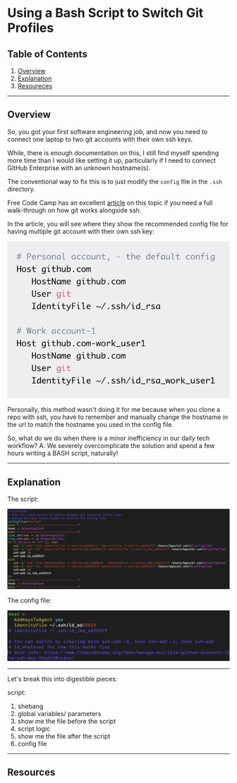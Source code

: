 # Using a Bash Script to Switch Git Profiles

## Table of Contents

1. [Overview](#overview)
2. [Explanation](#explanation)
3. [Resoureces](#resoureces)

---

## Overview

So, you got your first software engineering job, and now you need to connect one laptop to two git accounts with their own ssh keys.

While, there is enough documentation on this, I still find myself spending more time than I would like setting it up, particularly if I need to connect GitHub Enterprise with an unknown hostname(s).

The conventional way to fix this is to just modify the <code>config</code> file in the <code>.ssh</code> directory.

Free Code Camp has an excellent [article](https://www.freecodecamp.org/news/manage-multiple-github-accounts-the-ssh-way-2dadc30ccaca/) on this topic if you need a full walk-through on how git works alongside ssh.

In the article, you will see where they show the recommended config file for having multiple git account with their own ssh key:

![normal config file](normalConfig.png)

Personally, this method wasn't doing it for me because when you clone a repo with ssh, you have to remember and manually change the hostname in the url to match the hostname you used in the config file.

So, what do we do when there is a minor inefficiency in our daily tech workflow? A: We severely overcomplicate the solution and spend a few hours writing a BASH script, naturally!

---

## Explanation

The script:

![bash script](bashScript.png)

The config file:

![config](config.png)

---

Let's break this into digestible pieces:

script:

1. shebang
2. global variables/ parameters
3. show me the file before the script
4. script logic
5. show me the file after the script
6. config file

---

## Resources
